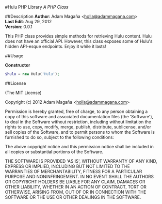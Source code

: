 #Hulu PHP Library
*A PHP Class*

##Description
**Author**: Adam Magaña &lt;holla@adammagana.com&gt;  
**Last Edit**: Aug 29, 2012  
**Version**: 0.0.1

This PHP class provides simple methods for retrieving Hulu content. Hulu does not have an official API. However, this class exposes some of Hulu's hidden API-esque endpoints. Enjoy it while it lasts!

##Usage

**Constructor**
```php
$hulu = new Hulu('Hulu');
```

##License

(The MIT License)

Copyright (c) 2012 Adam Magaña &lt;holla@adammagana.com&gt;

Permission is hereby granted, free of charge, to any person obtaining
a copy of this software and associated documentation files (the
'Software'), to deal in the Software without restriction, including
without limitation the rights to use, copy, modify, merge, publish,
distribute, sublicense, and/or sell copies of the Software, and to
permit persons to whom the Software is furnished to do so, subject to
the following conditions:

The above copyright notice and this permission notice shall be
included in all copies or substantial portions of the Software.

THE SOFTWARE IS PROVIDED 'AS IS', WITHOUT WARRANTY OF ANY KIND,
EXPRESS OR IMPLIED, INCLUDING BUT NOT LIMITED TO THE WARRANTIES OF
MERCHANTABILITY, FITNESS FOR A PARTICULAR PURPOSE AND NONINFRINGEMENT.
IN NO EVENT SHALL THE AUTHORS OR COPYRIGHT HOLDERS BE LIABLE FOR ANY
CLAIM, DAMAGES OR OTHER LIABILITY, WHETHER IN AN ACTION OF CONTRACT,
TORT OR OTHERWISE, ARISING FROM, OUT OF OR IN CONNECTION WITH THE
SOFTWARE OR THE USE OR OTHER DEALINGS IN THE SOFTWARE.